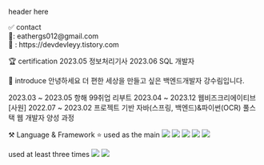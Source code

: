 header here

<div>
    ✅ contact<br>
    📨: eathergs012@gmail.com<br>
    📝 : https://devdevleyy.tistory.com <br>
</div>

🏆 certification
2023.05 정보처리기사
2023.06 SQL 개발자

👀 introduce
안녕하세요 더 편한 세상을 만들고 싶은 백엔드개발자 강수림입니다.

2023.03 ~ 2023.05 항해 99취업 리부트
2023.04 ~ 2023.12 웹비즈크리에이티브[사원]
2022.07 ~ 2023.02 프로젝트 기반 자바(스프링, 백엔드)&파이썬(OCR) 풀스택 웹 개발자 양성 과정


⚒️ Language & Framework
⭐️ used as the main
<img src="https://img.shields.io/badge/JAVA-007396?style=for-the-badge&logo=java&logoColor=white">
<img src="https://img.shields.io/badge/Spring-6DB33F?style=for-the-badge&logo=spring&logoColor=white">
<img src="https://img.shields.io/badge/JavaScript-F7DF1E?style=for-the-badge&logo=JavaScript&logoColor=white">
<img src="https://img.shields.io/badge/MySQL-4479A1?style=for-the-badge&logo=MySQL&logoColor=white">
<img src="https://img.shields.io/badge/MariaDB-003545?style=for-the-badge&logo=mariadb&logoColor=white">

used at least three times
<img src="https://img.shields.io/badge/redis-%23DD0031.svg?&style=for-the-badge&logo=redis&logoColor=white">
<img src="https://logowik.com/content/uploads/images/kafka8040.jpg">




